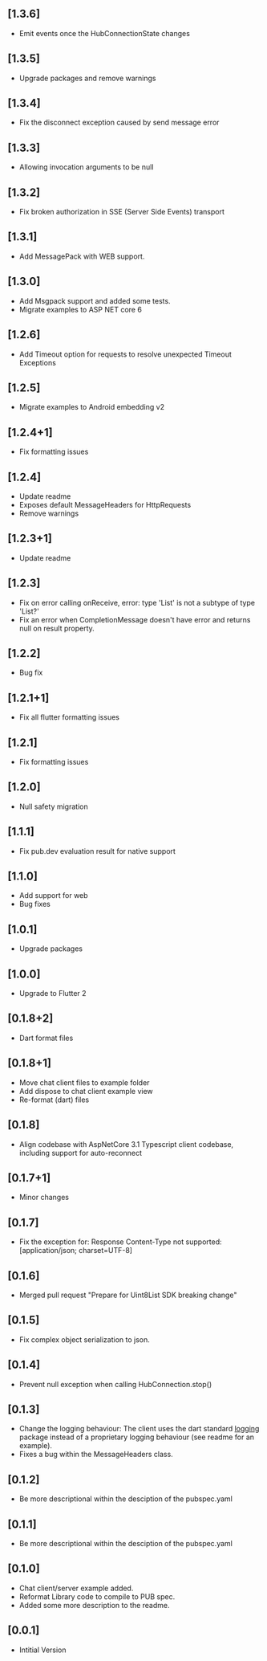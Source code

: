 ## [1.3.6]

* Emit events once the HubConnectionState changes
  
## [1.3.5]

* Upgrade packages and remove warnings
  
## [1.3.4]

* Fix the disconnect exception caused by send message error
  
## [1.3.3]

* Allowing invocation arguments to be null

## [1.3.2]

* Fix broken authorization in SSE (Server Side Events) transport

## [1.3.1]

* Add MessagePack with WEB support.

## [1.3.0]

* Add Msgpack support and added some tests.
* Migrate examples to ASP NET core 6

## [1.2.6]
* Add Timeout option for requests to resolve unexpected Timeout Exceptions  

## [1.2.5]
* Migrate examples to Android embedding v2

## [1.2.4+1]
* Fix formatting issues 

## [1.2.4] 
* Update readme
* Exposes default MessageHeaders for HttpRequests
* Remove warnings

## [1.2.3+1] 
* Update readme

## [1.2.3]
* Fix on error calling onReceive, error: type 'List' is not a subtype of type 'List?'
* Fix an error when CompletionMessage doesn't have error and returns null on result property.

## [1.2.2]
* Bug fix

## [1.2.1+1]
* Fix all flutter formatting issues

## [1.2.1]
* Fix formatting issues

## [1.2.0]
* Null safety migration

## [1.1.1]
* Fix pub.dev evaluation result for native support

## [1.1.0]
* Add support for web
* Bug fixes

## [1.0.1]
* Upgrade packages

## [1.0.0]
* Upgrade to Flutter 2

## [0.1.8+2]
* Dart format files

## [0.1.8+1]
* Move chat client files to example folder
* Add dispose to chat client example view
* Re-format (dart) files

## [0.1.8]
* Align codebase with AspNetCore 3.1 Typescript client codebase, including support for auto-reconnect

## [0.1.7+1]
* Minor changes

## [0.1.7]
* Fix the exception for: Response Content-Type not supported: [application/json; charset=UTF-8]

## [0.1.6]
* Merged pull request "Prepare for Uint8List SDK breaking change"

## [0.1.5]
* Fix complex object serialization to json.

## [0.1.4]
* Prevent null exception when calling HubConnection.stop()

## [0.1.3]
* Change the logging behaviour: The client uses the dart standard [logging](https://pub.dartlang.org/packages/logging) package instead of a proprietary logging behaviour (see readme for an example).
* Fixes a bug within the MessageHeaders class.

## [0.1.2]

* Be more descriptional within the desciption of the pubspec.yaml

## [0.1.1]

* Be more descriptional within the desciption of the pubspec.yaml

## [0.1.0]

* Chat client/server example added.
* Reformat Library code to compile to PUB spec.
* Added some more description to the readme.

## [0.0.1]

* Intitial Version
